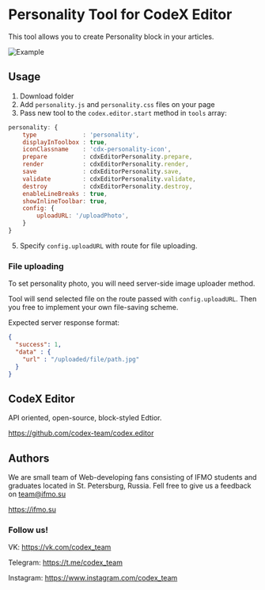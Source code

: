 # Personality Tool for CodeX Editor

This tool allows you to create Personality block in your articles.

![Example](https://ifmo.su/public/img/external/personality.png)

## Usage

1. Download folder
2. Add `personality.js` and `personality.css` files on your page
3. Pass new tool to the `codex.editor.start` method in `tools` array:

```js
personality: {
    type             : 'personality',
    displayInToolbox : true,
    iconClassname    : 'cdx-personality-icon',
    prepare          : cdxEditorPersonality.prepare,
    render           : cdxEditorPersonality.render,
    save             : cdxEditorPersonality.save,
    validate         : cdxEditorPersonality.validate,
    destroy          : cdxEditorPersonality.destroy,
    enableLineBreaks : true,
    showInlineToolbar: true,
    config: {
        uploadURL: '/uploadPhoto',
    }
}
```
5. Specify `config.uploadURL` with route for file uploading. 

### File uploading

To set personality photo, you will need server-side image uploader method.

Tool will send selected file on the route passed with `config.uploadURL`. Then you free to implement your own file-saving scheme. 

Expected server response format: 

```json
{
  "success": 1,
  "data" : {
    "url" : "/uploaded/file/path.jpg"
  }
}
```

## CodeX Editor

API oriented, open-source, block-styled Edtior.

https://github.com/codex-team/codex.editor

## Authors 

We are small team of Web-developing fans consisting of IFMO students and graduates located in St. Petersburg, Russia.
Fell free to give us a feedback on <a href="mailto::team@ifmo.su">team@ifmo.su</a>

https://ifmo.su

### Follow us!

VK: https://vk.com/codex_team

Telegram: https://t.me/codex_team

Instagram: https://www.instagram.com/codex_team